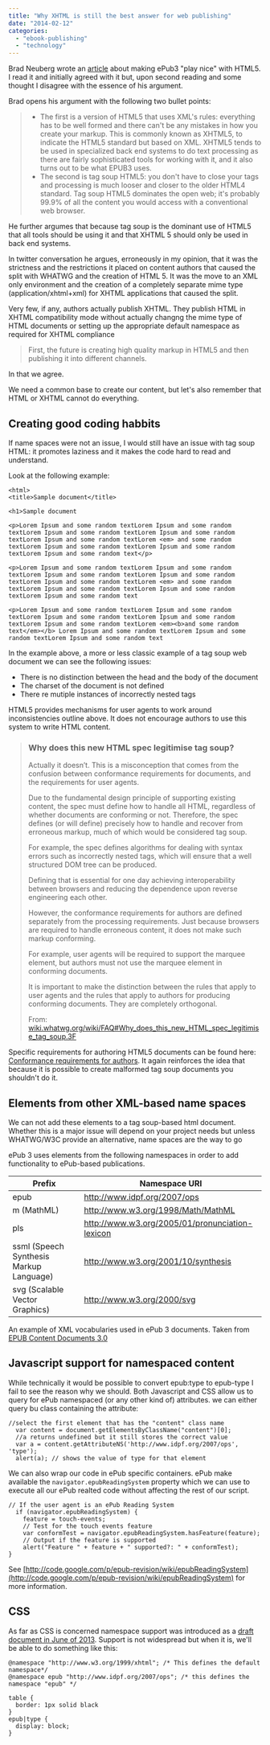 ```yaml
---
title: "Why XHTML is still the best answer for web publishing"
date: "2014-02-12"
categories: 
  - "ebook-publishing"
  - "technology"
---
```


Brad Neuberg wrote an [article](http://codinginparadise.org/ebooks/html/blog/making_epub3_play_nice_with_html5.html) about making ePub3 "play nice" with HTML5. I read it and initially agreed with it but, upon second reading and some thought I disagree with the essence of his argument.

Brad opens his argument with the following two bullet points:

> - The first is a version of HTML5 that uses XML's rules: everything has to be well formed and there can't be any mistakes in how you create your markup. This is commonly known as XHTML5, to indicate the HTML5 standard but based on XML. XHTML5 tends to be used in specialized back end systems to do text processing as there are fairly sophisticated tools for working with it, and it also turns out to be what EPUB3 uses.
> - The second is tag soup HTML5: you don't have to close your tags and processing is much looser and closer to the older HTML4 standard. Tag soup HTML5 dominates the open web; it's probably 99.9% of all the content you would access with a conventional web browser.

He further argumes that because tag soup is the dominant use of HTML5 that all tools should be using it and that XHTML 5 should only be used in back end systems.

In twitter conversation he argues, erroneously in my opinion, that it was the strictness and the restrictions it placed on content authors that caused the split with WHATWG and the creation of HTML 5. It was the move to an XML only environment and the creation of a completely separate mime type (application/xhtml+xml) for XHTML applications that caused the split.

Very few, if any, authors actually publish XHTML. They publish HTML in XHTML compatibility mode without actually changng the mime type of HTML documents or setting up the appropriate default namespace as required for XHTML compliance

> First, the future is creating high quality markup in HTML5 and then publishing it into different channels.

In that we agree.

We need a common base to create our content, but let's also remember that HTML or XHTML cannot do everything.

## Creating good coding habbits

If name spaces were not an issue, I would still have an issue with tag soup HTML: it promotes laziness and it makes the code hard to read and understand.

Look at the following example:

```
<html>
<title>Sample document</title>

<h1>Sample document

<p>Lorem Ipsum and some random textLorem Ipsum and some random textLorem Ipsum and some random textLorem Ipsum and some random textLorem Ipsum and some random textLorem <em> and some random textLorem Ipsum and some random textLorem Ipsum and some random textLorem Ipsum and some random text</p>

<p>Lorem Ipsum and some random textLorem Ipsum and some random textLorem Ipsum and some random textLorem Ipsum and some random textLorem Ipsum and some random textLorem <em> and some random textLorem Ipsum and some random textLorem Ipsum and some random textLorem Ipsum and some random text

<p>Lorem Ipsum and some random textLorem Ipsum and some random textLorem Ipsum and some random textLorem Ipsum and some random textLorem Ipsum and some random textLorem <em><b>and some random text</em></b> Lorem Ipsum and some random textLorem Ipsum and some random textLorem Ipsum and some random text
```

In the example above, a more or less classic example of a tag soup web document we can see the following issues:

- There is no distinction between the head and the body of the document
- The charset of the document is not defined
- There re mutiple instances of incorrectly nested tags

HTML5 provides mechanisms for user agents to work around inconsistencies outline above. It does not encourage authors to use this system to write HTML content.

> ### Why does this new HTML spec legitimise tag soup?
> 
> Actually it doesn’t. This is a misconception that comes from the confusion between conformance requirements for documents, and the requirements for user agents.
> 
> Due to the fundamental design principle of supporting existing content, the spec must define how to handle all HTML, regardless of whether documents are conforming or not. Therefore, the spec defines (or will define) precisely how to handle and recover from erroneous markup, much of which would be considered tag soup.
> 
> For example, the spec defines algorithms for dealing with syntax errors such as incorrectly nested tags, which will ensure that a well structured DOM tree can be produced.
> 
> Defining that is essential for one day achieving interoperability between browsers and reducing the dependence upon reverse engineering each other.
> 
> However, the conformance requirements for authors are defined separately from the processing requirements. Just because browsers are required to handle erroneous content, it does not make such markup conforming.
> 
> For example, user agents will be required to support the marquee element, but authors must not use the marquee element in conforming documents.
> 
> It is important to make the distinction between the rules that apply to user agents and the rules that apply to authors for producing conforming documents. They are completely orthogonal.
> 
> From: [wiki.whatwg.org/wiki/FAQ#Why\_does\_this\_new\_HTML\_spec\_legitimise\_tag\_soup.3F](wiki.whatwg.org/wiki/FAQ#Why_does_this_new_HTML_spec_legitimise_tag_soup.3F)

Specific requirements for authoring HTML5 documents can be found here: [Conformance requirements for authors](http://www.w3.org/TR/html5/introduction.html#conformance-requirements-for-authors). It again reinforces the idea that because it is possible to create malformed tag soup documents you shouldn't do it.

## Elements from other XML-based name spaces

We can not add these elements to a tag soup-based html document. Whether this is a major issue will depend on your project needs but unless WHATWG/W3C provide an alternative, name spaces are the way to go

ePub 3 uses elements from the following namespaces in order to add functionality to ePub-based publications.

| Prefix | Namespace URI |
| --- | --- |
| epub | http://www.idpf.org/2007/ops |
| m (MathML) | http://www.w3.org/1998/Math/MathML |
| pls | http://www.w3.org/2005/01/pronunciation-lexicon |
| ssml (Speech Synthesis Markup Language) | http://www.w3.org/2001/10/synthesis |
| svg (Scalable Vector Graphics) | http://www.w3.org/2000/svg |
An example of XML vocabularies used in ePub 3 documents. Taken from [EPUB Content Documents 3.0](http://www.idpf.org/epub/30/spec/epub30-contentdocs.html)

## Javascript support for namespaced content

While technically it would be possible to convert epub:type to epub-type I fail to see the reason why we should. Both Javascript and CSS allow us to query for ePub namespaced (or any other kind of) attributes. we can either query bu class containing the attribute:

```
//select the first element that has the "content" class name
  var content = document.getElementsByClassName("content")[0];
  //a returns undefined but it still stores the correct value
  var a = content.getAttributeNS('http://www.idpf.org/2007/ops', 'type');
  alert(a); // shows the value of type for that element
```

We can also wrap our code in ePub specific containers. ePub make available the `navigator.epubReadingSystem` property which we can use to execute all our ePub realted code without affecting the rest of our script.

```
// If the user agent is an ePub Reading System
  if (navigator.epubReadingSystem) {
    feature = touch-events;
    // Test for the touch events feature
    var conformTest = navigator.epubReadingSystem.hasFeature(feature);
    // Output if the feature is supported
    alert("Feature " + feature + " supported?: " + conformTest);
}
```

See [http://code.google.com/p/epub-revision/wiki/epubReadingSystem](http://code.google.com/p/epub-revision/wiki/epubReadingSystem) for more information.

## CSS

As far as CSS is concerned namespace support was introduced as a [draft document in June of 2013](http://dev.w3.org/csswg/css-namespaces/). Support is not widespread but when it is, we'll be able to do something like this:

```
@namespace "http://www.w3.org/1999/xhtml"; /* This defines the default namespace*/
@namespace epub "http://www.idpf.org/2007/ops"; /* this defines the namespace "epub" */

table {
  border: 1px solid black
}
epub|type {
  display: block;
}
```
